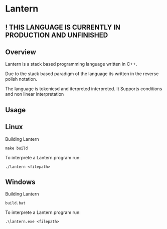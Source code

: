 # Lantern

## ! THIS LANGUAGE IS CURRENTLY IN PRODUCTION AND UNFINISHED
## Overview
Lantern is a stack based programming language
written in C++. 

Due to the stack based paradigm of the language
its written in the reverse polish notation.

The language is tokeniesd and iterpreted 
interpreted. It Supports conditions and 
non linear interpretation

## Usage

## Linux

Building Lantern
```console
make build
```
To interprete a Lantern program run:
```console
./lantern <filepath>
```

## Windows

Building Lantern
```console
build.bat
```
To interprete a Lantern program run:
```console
.\lantern.exe <filepath>
```
